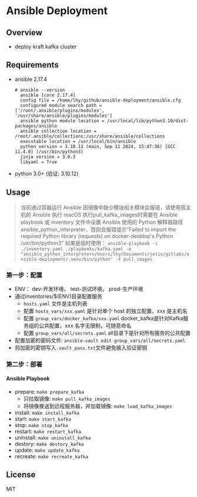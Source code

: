 # Ansible Deployment

## Overview
- deploy kraft kafka cluster

## Requirements

- ansible 2.17.4
  ```
  # ansible --version
    ansible [core 2.17.4]
    config file = /home/lhy/github/ansible-deployment/ansible.cfg
    configured module search path = ['/root/.ansible/plugins/modules', '/usr/share/ansible/plugins/modules']
    ansible python module location = /usr/local/lib/python3.10/dist-packages/ansible
    ansible collection location = /root/.ansible/collections:/usr/share/ansible/collections
    executable location = /usr/local/bin/ansible
    python version = 3.10.12 (main, Sep 11 2024, 15:47:36) [GCC 11.4.0] (/usr/bin/python3)
    jinja version = 3.0.3
    libyaml = True
  ```
- python 3.0+ (验证: 3.10.12)

## Usage

> 当前通过容器运行 Ansible 因镜像中缺少模块相关模块会报错，请使用宿主机的 Ansible 执行
> macOS 执行pull_kafka_images时需要在 Ansible playbook 或 inventory 文件中设置 Ansible 使用的 Python 解释器路径ansible_python_interpreter，否则会报错提示“Failed to import the required Python library (requests) on docker-desktop's Python /usr/bin/python3” 
> 如果是临时使用： `ansible-playbook -i ./inventory.yaml ./playbooks/kafka.yaml -e "ansible_python_interpreter=/Users/lhy/Documents/jetio/gitlabs/ansible-deployment/.venv/bin/python" -t pull_images`

### 第一步：配置
- ENV： dev-开发环境， test-测试环境， prod-生产环境
- 通过inventories/$(ENV)目录配置服务
  -  `hosts.yaml` 文件是主机列表
  - 配置 `hosts_vars/xxx.yaml` 是针对单个 host 的独立配置，xxx 是主机名
  - 配置 `group_vars/docker_kafka/xxx.yaml` docker_kafka是针对Kafka服务组的公共配置，xxx 名字无限制，可随意命名
  - 配置 `group_vars/all/secrets.yaml` all目录下是针对所有服务的公共配置
- 配置加密的密码文件: `ansible-vault edit group_vars/all/secrets.yaml`
- 将加密的密钥写入`.vault_pass.txt`文件避免输入验证密钥

### 第二步：部署

#### Ansible Playbook
- prepare: `make prepare_kafka`
  - 只拉取镜像: `make pull_kafka_images`
  - 将镜像推送到远程服务器，并加载镜像: `make load_kafka_images`
- install: `make install_kafka`
- start: `make start_kafka`
- stop: `make stop_kafka`
- restart: `make restart_kafka`
- uninstall: `make uninstall_kafka`
- destory: `make destory_kafka`
- update: `make update_kafka`
- recreate: `make recreate_kafka`

## License

MIT